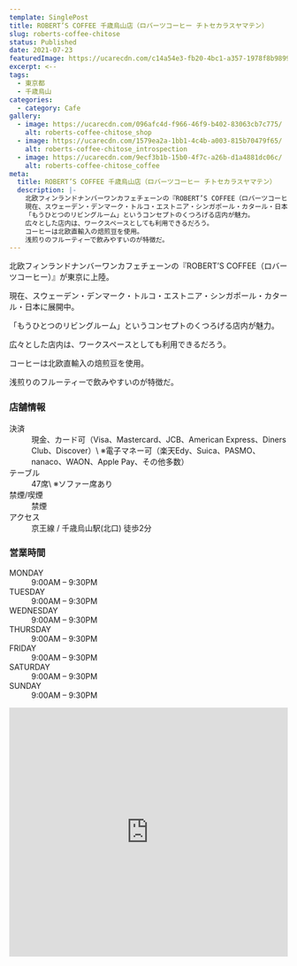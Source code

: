 ```yaml
---
template: SinglePost
title: ROBERT’S COFFEE 千歳烏山店（ロバーツコーヒー チトセカラスヤマテン）
slug: roberts-coffee-chitose
status: Published
date: 2021-07-23
featuredImage: https://ucarecdn.com/c14a54e3-fb20-4bc1-a357-1978f8b98993/
excerpt: <--
tags:
  - 東京都
  - 千歳烏山
categories:
  - category: Cafe
gallery:
  - image: https://ucarecdn.com/096afc4d-f966-46f9-b402-83063cb7c775/
    alt: roberts-coffee-chitose_shop
  - image: https://ucarecdn.com/1579ea2a-1bb1-4c4b-a003-815b70479f65/
    alt: roberts-coffee-chitose_introspection
  - image: https://ucarecdn.com/9ecf3b1b-15b0-4f7c-a26b-d1a4881dc06c/
    alt: roberts-coffee-chitose_coffee
meta:
  title: ROBERT’S COFFEE 千歳烏山店（ロバーツコーヒー チトセカラスヤマテン）
  description: |-
    北欧フィンランドナンバーワンカフェチェーンの『ROBERT’S COFFEE（ロバーツコーヒー）』が東京に上陸。
    現在、スウェーデン・デンマーク・トルコ・エストニア・シンガポール・カタール・日本に展開中。
    「もうひとつのリビングルーム」というコンセプトのくつろげる店内が魅力。
    広々とした店内は、ワークスペースとしても利用できるだろう。
    コーヒーは北欧直輸入の焙煎豆を使用。
    浅煎りのフルーティーで飲みやすいのが特徴だ。
---
```

北欧フィンランドナンバーワンカフェチェーンの『ROBERT’S COFFEE（ロバーツコーヒー）』が東京に上陸。

現在、スウェーデン・デンマーク・トルコ・エストニア・シンガポール・カタール・日本に展開中。

「もうひとつのリビングルーム」というコンセプトのくつろげる店内が魅力。

広々とした店内は、ワークスペースとしても利用できるだろう。

コーヒーは北欧直輸入の焙煎豆を使用。

浅煎りのフルーティーで飲みやすいのが特徴だ。

### 店舗情報

<dl id="info">
<dt>決済</dt>
<dd>現金、カード可（Visa、Mastercard、JCB、American Express、Diners Club、Discover）\
※電子マネー可（楽天Edy、Suica、PASMO、nanaco、WAON、Apple Pay、その他多数）</dd>
<dt>テーブル</dt>
<dd>47席\
※ソファー席あり</dd>
<dt>禁煙/喫煙</dt>
<dd>禁煙</dd>
<dt>アクセス</dt>
<dd>京王線 / 千歳烏山駅(北口) 徒歩2分</dd>
</dl>

### 営業時間

<dl id="op_h">

<dt>MONDAY</dt>
<dd>9:00AM – 9:30PM</dd>
<dt>TUESDAY</dt>
<dd>9:00AM – 9:30PM</dd>
<dt>WEDNESDAY</dt>
<dd>9:00AM – 9:30PM</dd>
<dt>THURSDAY</dt>
<dd>9:00AM – 9:30PM</dd>
<dt>FRIDAY</dt>
<dd>9:00AM – 9:30PM</dd>
<dt>SATURDAY</dt>
<dd>9:00AM – 9:30PM</dd>
<dt>SUNDAY</dt>
<dd>9:00AM – 9:30PM</dd>

</dl>

<iframe src="https://www.google.com/maps/embed?pb=!1m14!1m8!1m3!1d12965.396450521514!2d139.6001116!3d35.6684049!3m2!1i1024!2i768!4f13.1!3m3!1m2!1s0x0%3A0x832d9da58da81a1e!2z44Ot44OQ44O844OE44Kz44O844OS44O85Y2D5q2z54OP5bGx5bqX!5e0!3m2!1sja!2sjp!4v1584416546171!5m2!1sja!2sjp" width="100%" height="450" frameborder="0" style="border:0;" allowfullscreen="" aria-hidden="false" tabindex="0"></iframe>